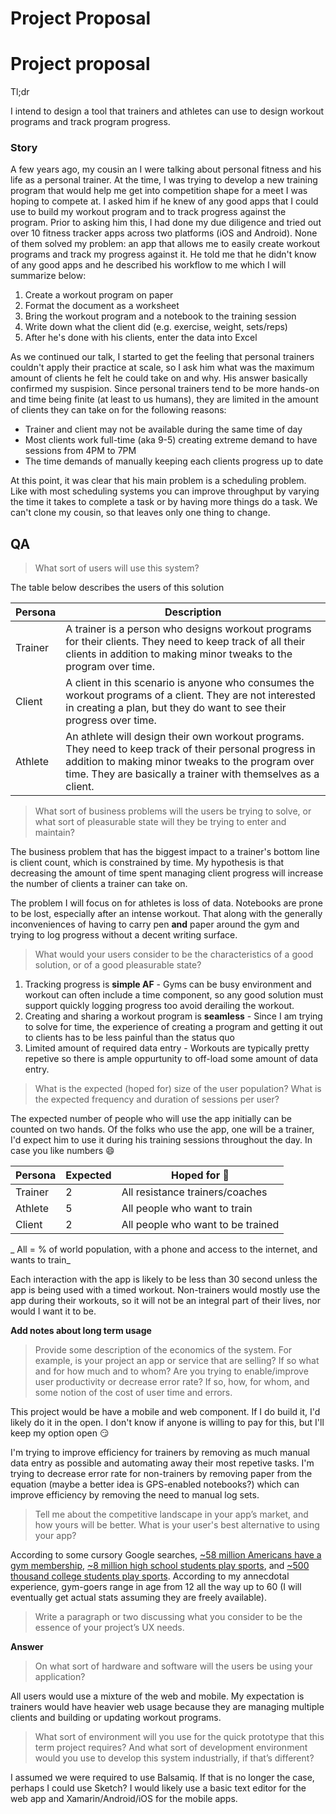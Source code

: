 # Project Proposal
# Project proposal

Tl;dr 

I intend to design a tool that trainers and athletes can use to design workout programs and track program progress.

### Story

A few years ago, my cousin an I were talking about personal fitness and his life as a personal trainer. At the time, I was trying to develop a new training program that would help me get into competition shape for a meet I was hoping to compete at. I asked him if he knew of any good apps that I could use to build my workout program and to track progress against the program. Prior to asking him this, I had done my due diligence and tried out over 10 fitness tracker apps across two platforms (iOS and Android). None of them solved my problem: an app that allows me to easily create workout programs and track my progress against it. He told me that he didn't know of any good apps and he described his workflow to me which I will summarize below:

1. Create a workout program on paper
2. Format the document as a worksheet
3. Bring the workout program and a notebook to the training session
4. Write down what the client did (e.g. exercise, weight, sets/reps)
5. After he's done with his clients, enter the data into Excel

As we continued our talk, I started to get the feeling that personal trainers couldn't apply their practice at scale, so I ask him what was the maximum amount of clients he felt he could take on and why. His answer basically confirmed my suspision. Since personal trainers tend to be more hands-on and time being finite (at least to us humans), they are limited in the amount of clients they can take on for the following reasons:

- Trainer and client may not be available during the same time of day
- Most clients work full-time (aka 9-5) creating extreme demand to have sessions from 4PM to 7PM
- The time demands of manually keeping each clients progress up to date

At this point, it was clear that his main problem is a scheduling problem. Like with most scheduling systems you can improve throughput by varying the time it takes to complete a task or by having more things do a task. We can't clone my cousin, so that leaves only one thing to change. 



## QA



> What sort of users will use this system?

The table below describes the users of this solution 

| Persona | Description                                                  |
| ------- | ------------------------------------------------------------ |
| Trainer | A trainer is a person who designs workout programs for their clients. They need to keep track of all their clients in addition to making minor tweaks  to the program over time. |
| Client  | A client in this scenario is anyone who consumes the workout programs of a client. They are not interested in creating a plan, but they do want to see their progress over time. |
| Athlete | An athlete will design their own workout programs. They need to keep track of their personal progress in addition to making minor tweaks to the program over time. They are basically a trainer with themselves as a client. |



> What sort of business problems will the users be trying to solve, or what sort of pleasurable state will they be trying to enter and maintain?

The business problem that has the biggest impact to a trainer's bottom line is client count, which is constrained by time. My hypothesis is that decreasing the amount of time spent managing client progress will increase the number of clients a trainer can take on. 

The problem I will focus on for athletes is loss of data. Notebooks are prone to be lost, especially after an intense workout. That along with the generally inconveniences of having to carry pen **and** paper around the gym and trying to log  progress without a decent writing surface.



> What would your users consider to be the characteristics of a good solution, or of a good pleasurable state?

1. Tracking progress is **simple AF** - Gyms can be busy environment and workout can often include a time component, so any good solution must support quickly logging progress too avoid derailing the workout.
2. Creating and sharing a workout program is **seamless** - Since I am trying to solve for time, the experience of creating a program and getting it out to clients has to be less painful than the status quo
3. Limited amount of required data entry - Workouts are typically pretty repetive so there is ample oppurtunity to off-load some amount of data entry.



> What is the expected (hoped for) size of the user population? What is the expected frequency and duration of sessions per user?

The expected number of people who will use the app initially can be counted on two hands. Of the folks who use the app, one will be a trainer, I'd expect him to use it during his training sessions throughout the day. In case you like numbers :smile:

| Persona | Expected | Hoped for :crossed_fingers:       |
| ------- | -------- | --------------------------------- |
| Trainer | 2        | All resistance trainers/coaches   |
| Athlete | 5        | All people who want to train      |
| Client  | 2        | All people who want to be trained |

_ All = % of world population, with a phone and access to the internet, and wants to train_

Each interaction with the app is likely to be less than 30 second unless the app is being used with a timed workout. Non-trainers would mostly use the app during their workouts, so it will not be an integral part of their lives, nor would I want it to be.

**Add notes about long term usage**



> Provide some description of the economics of the system. For example, is your project an app or service that are selling? If so what and for how much and to whom? Are you trying to enable/improve user productivity or decrease error rate? If so, how, for whom, and some notion of the cost of user time and errors.

This project would be have a mobile and web component. If I do build it, I'd likely do it in the open. I don't know if anyone is willing to pay for this, but I'll keep my option open :smirk:

I'm trying to improve efficiency for trainers by removing as much manual data entry as possible and automating away their most repetive tasks. I'm trying to decrease error rate for non-trainers by removing  paper from the equation (maybe a better idea is GPS-enabled notebooks?) which can improve efficiency by removing the need to manual log sets.



> Tell me about the competitive landscape in your app’s market, and how yours will be better. What is your user's best alternative to using your app? 

According to some cursory Google searches, [~58 million Americans have a gym membership](https://www.statista.com/statistics/236123/us-fitness-center--health-club-memberships/), [~8 million high school students play sports](https://www.nfhs.org/articles/high-school-sports-participation-increases-for-28th-straight-year-nears-8-million-mark/), and [~500 thousand college students play sports](http://www.ncaa.org/about/resources/research/probability-competing-beyond-high-school). According to my annecdotal experience, gym-goers range in age from 12 all the way up to 60 (I will eventually get actual stats assuming they are freely available).



> Write a paragraph or two discussing what you consider to be the essence of your project’s UX needs.

**Answer**



> On what sort of hardware and software will the users be using your application?

All users would use a mixture of the web and mobile. My expectation is trainers would have heavier web usage because they are managing multiple clients and building or updating workout programs.



>  What sort of environment will you use for the quick prototype that this term project requires? And what sort of development environment would you use to develop this system industrially, if that’s different?

I assumed we were required to use Balsamiq. If that is no longer the case, perhaps I could use Sketch? I would likely use a basic text editor for the web app and Xamarin/Android/iOS for the mobile apps.

